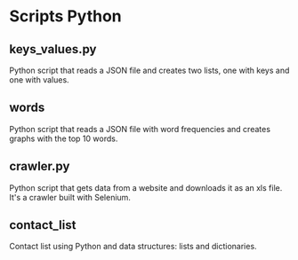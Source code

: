 # Scripts Python

## keys_values.py
Python script that reads a JSON file and creates two lists, one with keys and one with values.

## words
Python script that reads a JSON file with word frequencies and creates graphs with the top 10 words. 

## crawler.py
Python script that gets data from a website and downloads it as an xls file. It's a crawler built with Selenium.

## contact_list
Contact list using Python and data structures: lists and dictionaries.
